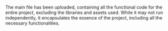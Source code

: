 The main file has been uploaded, containing all the functional code for the entire project, excluding the libraries and assets used. While it may not run independently,
it encapsulates the essence of the project, including all the necessary functionalities.
